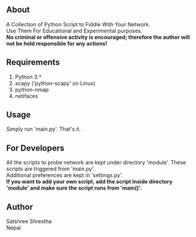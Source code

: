 ## About ##
  
A Collection of Python Script to Fiddle With Your Network.  
Use Them For Educational and Experimental purposes.  
<b> No criminal or offensive activity is encouraged; therefore the author will not be held responsible for any actions! </b>

## Requirements ## 
  
1. Python 3.*  
2. scapy ('python-scapy' on Linux)  
3. python-nmap  
4. netifaces  

## Usage ##
Simply run 'main.py'. That's it.

## For Developers ##
All the scripts to probe network are kept under directory 'module'. These scripts are triggered from 'main.py'.  
Additional preferences are kept in 'settings.py'.  
<b> If you want to add your own script, add the script inside directory 'module' and make sure the script runs from 'main()'. </b>

## Author ##
  
Satshree Shrestha  
Nepal
